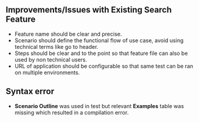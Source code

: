 ## Improvements/Issues with Existing Search Feature
- Feature name should be clear and precise.
- Scenario should define the functional flow of use case, avoid using technical terms like go to header.
- Steps should be clear and to the point so that feature file can also be used by non technical users. 
- URL of application should be configurable so that same test can be ran on multiple environments.

## Syntax error

- **Scenario Outline** was used in test but relevant **Examples** table was missing which resulted in a compilation error.
